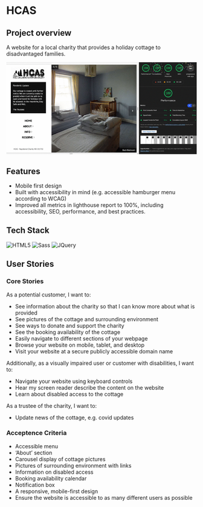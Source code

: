 # HCAS


## Project overview

A website for a local charity that provides a holiday cottage to disadvantaged families.

![demo with lighthouse report](/dist/images/HCAS%20lighthouse%20report.gif)

## Features

- Mobile first design
- Built with accessibility in mind (e.g. accessible hamburger menu according to WCAG)
- Improved all metrics in lighthouse report to 100%, including accessibility, SEO, performance, and best practices.

## Tech Stack
<img alt="HTML5" src="https://img.shields.io/badge/html5%20-%23E34F26.svg?&style=for-the-badge&logo=html5&logoColor=white"/> 
<img alt="Sass" src="https://img.shields.io/badge/Sass%20-%23cd6799.svg?&style=for-the-badge&logo=Sass&logoColor=white"/>
<img alt="JQuery" src="https://img.shields.io/badge/jQuery%20-%231572B6.svg?&style=for-the-badge&logo=jquery&logoColor=white"/>  

## User Stories

### Core Stories

As a potential customer, I want to:

- See information about the charity so that I can know more about what is provided
- See pictures of the cottage and surrounding environment
- See ways to donate and support the charity
- See the booking availability of the cottage
- Easily navigate to different sections of your webpage
- Browse your website on mobile, tablet, and desktop
- Visit your website at a secure publicly accessible domain name
  

Additionally, as a visually impaired user or customer with disabilities, I want to:

- Navigate your website using keyboard controls
- Hear my screen reader describe the content on the website
- Learn about disabled access to the cottage

As a trustee of the charity, I want to:
- Update news of the cottage, e.g. covid updates

### Acceptence Criteria

- Accessible menu
- ‘About’ section
- Carousel display of cottage pictures
- Pictures of surrounding environment with links
- Information on disabled access
- Booking availability calendar
- Notification box
- A responsive, mobile-first design
- Ensure the website is accessible to as many different users as possible